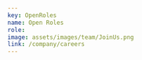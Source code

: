 ```yaml
---
key: OpenRoles
name: Open Roles
role: 
image: assets/images/team/JoinUs.png
link: /company/careers
---
```


